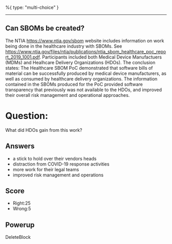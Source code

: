 %{
 type: "multi-choice"
}

---
## Can SBOMs be created?
The NTIA https://www.ntia.gov/sbom website
includes information on work being done
in the healthcare industry with SBOMs.
See https://www.ntia.gov/files/ntia/publications/ntia_sbom_healthcare_poc_report_2019_1001.pdf.
Participants included both
Medical Device Manufactuers (MDMs)
and
Healhcare Delivery Organizations (HDOs).
The conclusion states:
The Healthcare SBOM PoC demonstrated that
software bills of material
can be successfully produced
by medical device manufacturers,
as well as consumed by
healthcare delivery organizations.
The information contained in the SBOMs
produced for the PoC provided
software transparency that
previously was not available to the HDOs,
and improved their
overall risk management and operational
approaches.

# Question:
What did HDOs gain from this work?

## Answers
- a stick to hold over their vendors heads
- distraction from COVID-19 response activities
- more work for their legal teams
- improved risk management and operations

## Score
- Right:25
- Wrong:5

## Powerup
DeleteBlock
